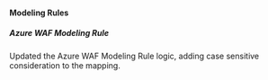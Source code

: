
#### Modeling Rules

##### Azure WAF Modeling Rule

Updated the Azure WAF Modeling Rule logic, adding case sensitive consideration to the mapping.
